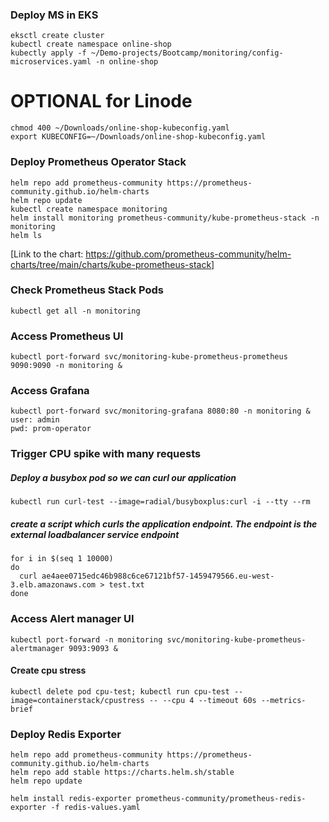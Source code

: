 ### Deploy MS in EKS
    eksctl create cluster
    kubectl create namespace online-shop
    kubectly apply -f ~/Demo-projects/Bootcamp/monitoring/config-microservices.yaml -n online-shop

# OPTIONAL for Linode
    chmod 400 ~/Downloads/online-shop-kubeconfig.yaml
    export KUBECONFIG=~/Downloads/online-shop-kubeconfig.yaml


### Deploy Prometheus Operator Stack
    helm repo add prometheus-community https://prometheus-community.github.io/helm-charts
    helm repo update
    kubectl create namespace monitoring
    helm install monitoring prometheus-community/kube-prometheus-stack -n monitoring
    helm ls

[Link to the chart: https://github.com/prometheus-community/helm-charts/tree/main/charts/kube-prometheus-stack]

### Check Prometheus Stack Pods
    kubectl get all -n monitoring

### Access Prometheus UI
    kubectl port-forward svc/monitoring-kube-prometheus-prometheus 9090:9090 -n monitoring &

### Access Grafana
    kubectl port-forward svc/monitoring-grafana 8080:80 -n monitoring &
    user: admin
    pwd: prom-operator

### Trigger CPU spike with many requests

##### Deploy a busybox pod so we can curl our application 
    kubectl run curl-test --image=radial/busyboxplus:curl -i --tty --rm

##### create a script which curls the application endpoint. The endpoint is the external loadbalancer service endpoint
    for i in $(seq 1 10000)
    do
      curl ae4aee0715edc46b988c6ce67121bf57-1459479566.eu-west-3.elb.amazonaws.com > test.txt
    done


### Access Alert manager UI
    kubectl port-forward -n monitoring svc/monitoring-kube-prometheus-alertmanager 9093:9093 &

#### Create cpu stress
    kubectl delete pod cpu-test; kubectl run cpu-test --image=containerstack/cpustress -- --cpu 4 --timeout 60s --metrics-brief


### Deploy Redis Exporter
    helm repo add prometheus-community https://prometheus-community.github.io/helm-charts
    helm repo add stable https://charts.helm.sh/stable
    helm repo update

    helm install redis-exporter prometheus-community/prometheus-redis-exporter -f redis-values.yaml
